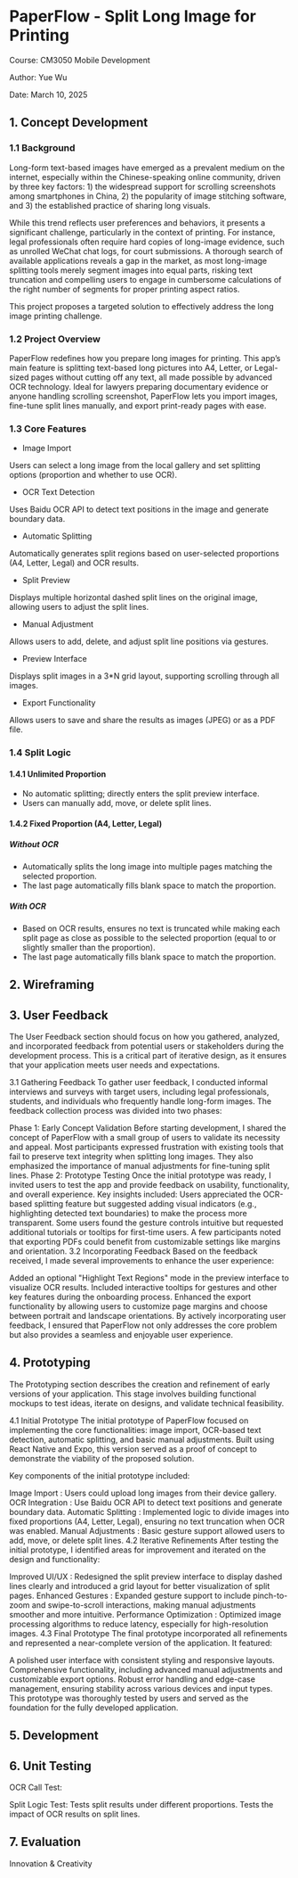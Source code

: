 # PaperFlow - Split Long Image for Printing

Course: CM3050 Mobile Development

Author: Yue Wu

Date: March 10, 2025

## 1. Concept Development

### 1.1 Background

Long-form text-based images have emerged as a prevalent medium on the internet, especially within the Chinese-speaking online community, driven by three key factors: 1) the widespread support for scrolling screenshots among smartphones in China, 2) the popularity of image stitching software, and 3) the established practice of sharing long visuals.

While this trend reflects user preferences and behaviors, it presents a significant challenge, particularly in the context of printing. For instance, legal professionals often require hard copies of long-image evidence, such as unrolled WeChat chat logs, for court submissions. A thorough search of available applications reveals a gap in the market, as most long-image splitting tools merely segment images into equal parts, risking text truncation and compelling users to engage in cumbersome calculations of the right number of segments for proper printing aspect ratios.

This project proposes a targeted solution to effectively address the long image printing challenge.

### 1.2 Project Overview

PaperFlow redefines how you prepare long images for printing. This app’s main feature is splitting text-based long pictures into A4, Letter, or Legal-sized pages without cutting off any text, all made possible by advanced OCR technology. Ideal for lawyers preparing documentary evidence or anyone handling scrolling screenshot, PaperFlow lets you import images, fine-tune split lines manually, and export print-ready pages with ease.

### 1.3 Core Features

- Image Import

Users can select a long image from the local gallery and set splitting options (proportion and whether to use OCR).

- OCR Text Detection

Uses Baidu OCR API to detect text positions in the image and generate boundary data.

- Automatic Splitting

Automatically generates split regions based on user-selected proportions (A4, Letter, Legal) and OCR results.

- Split Preview

Displays multiple horizontal dashed split lines on the original image, allowing users to adjust the split lines.

- Manual Adjustment

Allows users to add, delete, and adjust split line positions via gestures.

- Preview Interface

Displays split images in a 3\*N grid layout, supporting scrolling through all images.

- Export Functionality

Allows users to save and share the results as images (JPEG) or as a PDF file.

### 1.4 Split Logic

#### 1.4.1 Unlimited Proportion

- No automatic splitting; directly enters the split preview interface.
- Users can manually add, move, or delete split lines.

#### 1.4.2 Fixed Proportion (A4, Letter, Legal)

##### Without OCR

- Automatically splits the long image into multiple pages matching the selected proportion.
- The last page automatically fills blank space to match the proportion.

##### With OCR

- Based on OCR results, ensures no text is truncated while making each split page as close as possible to the selected proportion (equal to or slightly smaller than the proportion).
- The last page automatically fills blank space to match the proportion.

## 2. Wireframing

## 3. User Feedback

The User Feedback section should focus on how you gathered, analyzed, and incorporated feedback from potential users or stakeholders during the development process. This is a critical part of iterative design, as it ensures that your application meets user needs and expectations.

3.1 Gathering Feedback
To gather user feedback, I conducted informal interviews and surveys with target users, including legal professionals, students, and individuals who frequently handle long-form images. The feedback collection process was divided into two phases:

Phase 1: Early Concept Validation
Before starting development, I shared the concept of PaperFlow with a small group of users to validate its necessity and appeal. Most participants expressed frustration with existing tools that fail to preserve text integrity when splitting long images. They also emphasized the importance of manual adjustments for fine-tuning split lines.
Phase 2: Prototype Testing
Once the initial prototype was ready, I invited users to test the app and provide feedback on usability, functionality, and overall experience. Key insights included:
Users appreciated the OCR-based splitting feature but suggested adding visual indicators (e.g., highlighting detected text boundaries) to make the process more transparent.
Some users found the gesture controls intuitive but requested additional tutorials or tooltips for first-time users.
A few participants noted that exporting PDFs could benefit from customizable settings like margins and orientation.
3.2 Incorporating Feedback
Based on the feedback received, I made several improvements to enhance the user experience:

Added an optional "Highlight Text Regions" mode in the preview interface to visualize OCR results.
Included interactive tooltips for gestures and other key features during the onboarding process.
Enhanced the export functionality by allowing users to customize page margins and choose between portrait and landscape orientations.
By actively incorporating user feedback, I ensured that PaperFlow not only addresses the core problem but also provides a seamless and enjoyable user experience.

## 4. Prototyping

The Prototyping section describes the creation and refinement of early versions of your application. This stage involves building functional mockups to test ideas, iterate on designs, and validate technical feasibility.

4.1 Initial Prototype
The initial prototype of PaperFlow focused on implementing the core functionalities: image import, OCR-based text detection, automatic splitting, and basic manual adjustments. Built using React Native and Expo, this version served as a proof of concept to demonstrate the viability of the proposed solution.

Key components of the initial prototype included:

Image Import : Users could upload long images from their device gallery.
OCR Integration : Use Baidu OCR API to detect text positions and generate boundary data.
Automatic Splitting : Implemented logic to divide images into fixed proportions (A4, Letter, Legal), ensuring no text truncation when OCR was enabled.
Manual Adjustments : Basic gesture support allowed users to add, move, or delete split lines.
4.2 Iterative Refinements
After testing the initial prototype, I identified areas for improvement and iterated on the design and functionality:

Improved UI/UX : Redesigned the split preview interface to display dashed lines clearly and introduced a grid layout for better visualization of split pages.
Enhanced Gestures : Expanded gesture support to include pinch-to-zoom and swipe-to-scroll interactions, making manual adjustments smoother and more intuitive.
Performance Optimization : Optimized image processing algorithms to reduce latency, especially for high-resolution images.
4.3 Final Prototype
The final prototype incorporated all refinements and represented a near-complete version of the application. It featured:

A polished user interface with consistent styling and responsive layouts.
Comprehensive functionality, including advanced manual adjustments and customizable export options.
Robust error handling and edge-case management, ensuring stability across various devices and input types.
This prototype was thoroughly tested by users and served as the foundation for the fully developed application.

## 5. Development

## 6. Unit Testing

OCR Call Test:

Split Logic Test:
Tests split results under different proportions.
Tests the impact of OCR results on split lines.

## 7. Evaluation

Innovation & Creativity
